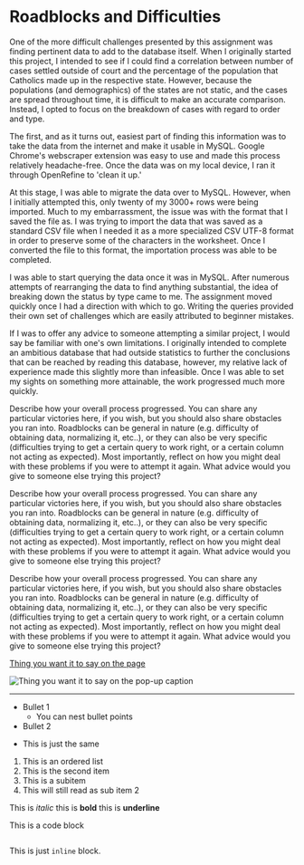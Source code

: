 # Roadblocks and Difficulties
One of the more difficult challenges presented by this assignment was finding pertinent data to add to the database itself. When I originally started this project, I intended to see if I could find a correlation between number of cases settled outside of court and the percentage of the population that Catholics made up in the respective state. However, because the populations (and demographics) of the states are not static, and the cases are spread throughout time, it is difficult to make an accurate comparison. Instead, I opted to focus on the breakdown of cases with regard to order and type.

The first, and as it turns out, easiest part of finding this information was to take the data from the internet and make it usable in MySQL. Google Chrome's webscraper extension was easy to use and made this process relatively headache-free. Once the data was on my local device, I ran it through OpenRefine to 'clean it up.'

At this stage, I was able to migrate the data over to MySQL. However, when I initially attempted this, only twenty of my 3000+ rows were being imported. Much to my embarrassment, the issue was with the format that I saved the file as. I was trying to import the data that was saved as a standard CSV file when I needed it as a more specialized CSV UTF-8 format in order to preserve some of the characters in the worksheet. Once I converted the file to this format, the importation process was able to be completed.

I was able to start querying the data once it was in MySQL. After numerous attempts of rearranging the data to find anything substantial, the idea of breaking down the status by type came to me. The assignment moved quickly once I had a direction with which to go. Writing the queries provided their own set of challenges which are easily attributed to beginner mistakes.

If I was to offer any advice to someone attempting a similar project, I would say be familiar with one's own limitations. I originally intended to complete an ambitious database that had outside statistics to further the conclusions that can be reached by reading this database, however, my relative lack of experience made this slightly more than infeasible. Once I was able to set my sights on something more attainable, the work progressed much more quickly.


Describe how your overall process progressed. You can share any particular victories here, if you wish, but you should also share obstacles you ran into. Roadblocks can be general in nature (e.g. difficulty of obtaining data, normalizing it, etc..), or they can also be very specific (difficulties trying to get a certain query to work right, or a certain column not acting as expected). Most importantly, reflect on how you might deal with these problems if you were to attempt it again. What advice would you give to someone else trying this project?

Describe how your overall process progressed. You can share any particular victories here, if you wish, but you should also share obstacles you ran into. Roadblocks can be general in nature (e.g. difficulty of obtaining data, normalizing it, etc..), or they can also be very specific (difficulties trying to get a certain query to work right, or a certain column not acting as expected). Most importantly, reflect on how you might deal with these problems if you were to attempt it again. What advice would you give to someone else trying this project?

Describe how your overall process progressed. You can share any particular victories here, if you wish, but you should also share obstacles you ran into. Roadblocks can be general in nature (e.g. difficulty of obtaining data, normalizing it, etc..), or they can also be very specific (difficulties trying to get a certain query to work right, or a certain column not acting as expected). Most importantly, reflect on how you might deal with these problems if you were to attempt it again. What advice would you give to someone else trying this project?

[Thing you want it to say on the page](http://wheretogo.com)

![Thing you want it to say on the pop-up caption](http://linktoimage.png)

---

* Bullet 1
  * You can nest bullet points
* Bullet 2
- This is just the same

1. This is an ordered list
2. This is the second item
  1. This is a subitem
  128457463. This will still read as sub item 2

This is *italic* this is **bold** this is __underline__

This is a code block
```

```

This is just `inline` block.
